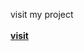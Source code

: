 visit my project
<br><br>
<a href="https://bharatk098.github.io/qrcodegenerator.github.io/"><b>visit</b></a>
